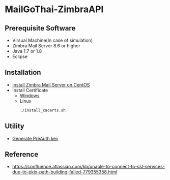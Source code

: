 # MailGoThai-ZimbraAPI

## Prerequisite Software
 - Virsual Machine(In case of simulation)
 - Zimbra Mail Server 8.6 or higher
 - Java 1.7 or 1.8
 - Eclipse
 
## Installation
 - [Install Zimbra Mail Server on CentOS](https://www.tecmint.com/install-zimbra-collaboration-suite-on-centos-rhel/)
 - Install Certificate
   * [Windows](https://docs.google.com/document/d/1rTSmow1Q3gYKdP0rZEiOwbWTWENhjpUHZUgaIah8RTk)
   * Linux
     ```bash
     ./install_cacerts.sh
     ```
## Utility
  - [Generate PreAuth key](https://wiki.zimbra.com/wiki/Preauth)
  
## Reference
  - https://confluence.atlassian.com/kb/unable-to-connect-to-ssl-services-due-to-pkix-path-building-failed-779355358.html
 
